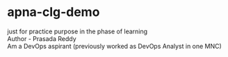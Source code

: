 # apna-clg-demo
just for practice purpose in the phase of learning
</br>
Author - Prasada Reddy
</br>
Am a DevOps aspirant (previously worked as DevOps Analyst in one MNC)